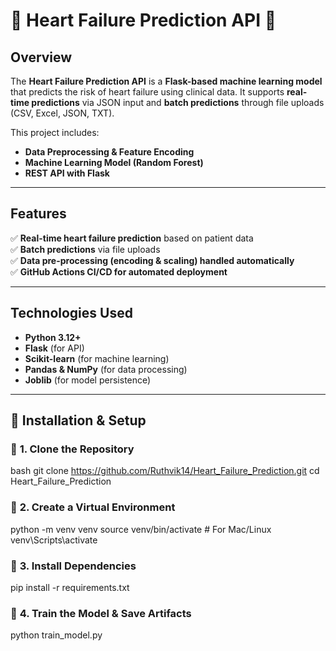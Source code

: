 # 🏥 Heart Failure Prediction API 🚀

##  Overview
The **Heart Failure Prediction API** is a **Flask-based machine learning model** that predicts the risk of heart failure using clinical data. It supports **real-time predictions** via JSON input and **batch predictions** through file uploads (CSV, Excel, JSON, TXT).

This project includes:
- **Data Preprocessing & Feature Encoding**
- **Machine Learning Model (Random Forest)**
- **REST API with Flask**

---

## Features
✅ **Real-time heart failure prediction** based on patient data  
✅ **Batch predictions** via file uploads  
✅ **Data pre-processing (encoding & scaling) handled automatically**  
✅ **GitHub Actions CI/CD for automated deployment**  

---

##  Technologies Used
- **Python 3.12+**
- **Flask** (for API)
- **Scikit-learn** (for machine learning)
- **Pandas & NumPy** (for data processing)
- **Joblib** (for model persistence)

---

## 📌 Installation & Setup
### 🔹 **1. Clone the Repository**
bash
git clone https://github.com/Ruthvik14/Heart_Failure_Prediction.git
cd Heart_Failure_Prediction

### 🔹 **2. Create a Virtual Environment**
python -m venv venv
source venv/bin/activate   # For Mac/Linux
venv\Scripts\activate

 ### 🔹 **3. Install Dependencies**
pip install -r requirements.txt

### 🔹 **4. Train the Model & Save Artifacts**
python train_model.py
